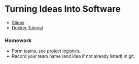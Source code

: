 # Turning Ideas Into Software

* [Slides](lecture.pdf)
* [Docker Tutorial](docker-tutorial.md)

### Homework

* Form teams, see [project logistics](/projects/logistics.md).
* Record your team name (and idea if not already listed) in git.

